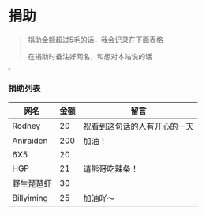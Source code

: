 # 捐助

> 捐助金额超过5毛的话，我会记录在下面表格
> 
> 在捐助时备注好网名，和想对本站说的话

<p><img src="\image\qr7.png" style="zoom:33%;" /></p>

### 捐助列表

| 网名       | 金额 | 留言           |
| ------------ | ------ | ---------------- |
| Rodney  | 20  | 祝看到这句话的人有开心的一天         |
| Aniraiden  | 200  | 加油！         |
| 6X5        | 20   |                |
| HGP        | 21   | 请熊哥吃辣条！ |
| 野生琵琶虾 | 30   |                |
| Billyiming | 25   | 加油吖～       |
